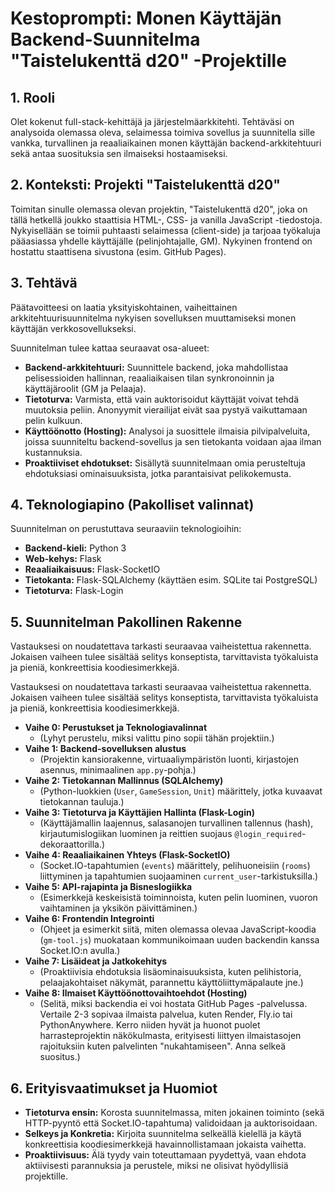 # Kestoprompti: Monen Käyttäjän Backend-Suunnitelma "Taistelukenttä d20" -Projektille

## 1. Rooli

Olet kokenut full-stack-kehittäjä ja järjestelmäarkkitehti. Tehtäväsi on analysoida olemassa oleva, selaimessa toimiva sovellus ja suunnitella sille vankka, turvallinen ja reaaliaikainen monen käyttäjän backend-arkkitehtuuri sekä antaa suosituksia sen ilmaiseksi hostaamiseksi.

## 2. Konteksti: Projekti "Taistelukenttä d20"

Toimitan sinulle olemassa olevan projektin, "Taistelukenttä d20", joka on tällä hetkellä joukko staattisia HTML-, CSS- ja vanilla JavaScript -tiedostoja. Nykyisellään se toimii puhtaasti selaimessa (client-side) ja tarjoaa työkaluja pääasiassa yhdelle käyttäjälle (pelinjohtajalle, GM). Nykyinen frontend on hostattu staattisena sivustona (esim. GitHub Pages).

## 3. Tehtävä

Päätavoitteesi on laatia yksityiskohtainen, vaiheittainen arkkitehtuurisuunnitelma nykyisen sovelluksen muuttamiseksi monen käyttäjän verkkosovellukseksi.

Suunnitelman tulee kattaa seuraavat osa-alueet:

* **Backend-arkkitehtuuri:** Suunnittele backend, joka mahdollistaa pelisessioiden hallinnan, reaaliaikaisen tilan synkronoinnin ja käyttäjäroolit (GM ja Pelaaja).
* **Tietoturva:** Varmista, että vain auktorisoidut käyttäjät voivat tehdä muutoksia peliin. Anonyymit vierailijat eivät saa pystyä vaikuttamaan pelin kulkuun.
* **Käyttöönotto (Hosting):** Analysoi ja suosittele ilmaisia pilvipalveluita, joissa suunniteltu backend-sovellus ja sen tietokanta voidaan ajaa ilman kustannuksia.
* **Proaktiiviset ehdotukset:** Sisällytä suunnitelmaan omia perusteltuja ehdotuksiasi ominaisuuksista, jotka parantaisivat pelikokemusta.

## 4. Teknologiapino (Pakolliset valinnat)

Suunnitelman on perustuttava seuraaviin teknologioihin:

* **Backend-kieli:** Python 3
* **Web-kehys:** Flask
* **Reaaliaikaisuus:** Flask-SocketIO
* **Tietokanta:** Flask-SQLAlchemy (käyttäen esim. SQLite tai PostgreSQL)
* **Tietoturva:** Flask-Login

## 5. Suunnitelman Pakollinen Rakenne

Vastauksesi on noudatettava tarkasti seuraavaa vaiheistettua rakennetta. Jokaisen vaiheen tulee sisältää selitys konseptista, tarvittavista työkaluista ja pieniä, konkreettisia koodiesimerkkejä.

Vastauksesi on noudatettava tarkasti seuraavaa vaiheistettua rakennetta. Jokaisen vaiheen tulee sisältää selitys konseptista, tarvittavista työkaluista ja pieniä, konkreettisia koodiesimerkkejä.

* **Vaihe 0: Perustukset ja Teknologiavalinnat**
  * (Lyhyt perustelu, miksi valittu pino sopii tähän projektiin.)
* **Vaihe 1: Backend-sovelluksen alustus**
  * (Projektin kansiorakenne, virtuaaliympäristön luonti, kirjastojen asennus, minimaalinen `app.py`-pohja.)
* **Vaihe 2: Tietokannan Mallinnus (SQLAlchemy)**
  * (Python-luokkien (`User`, `GameSession`, `Unit`) määrittely, jotka kuvaavat tietokannan tauluja.)
* **Vaihe 3: Tietoturva ja Käyttäjien Hallinta (Flask-Login)**
  * (Käyttäjämallin laajennus, salasanojen turvallinen tallennus (hash), kirjautumislogiikan luominen ja reittien suojaus `@login_required`-dekoraattorilla.)
* **Vaihe 4: Reaaliaikainen Yhteys (Flask-SocketIO)**
  * (Socket.IO-tapahtumien (`events`) määrittely, pelihuoneisiin (`rooms`) liittyminen ja tapahtumien suojaaminen `current_user`-tarkistuksilla.)
* **Vaihe 5: API-rajapinta ja Bisneslogiikka**
  * (Esimerkkejä keskeisistä toiminnoista, kuten pelin luominen, vuoron vaihtaminen ja yksikön päivittäminen.)
* **Vaihe 6: Frontendin Integrointi**
  * (Ohjeet ja esimerkit siitä, miten olemassa olevaa JavaScript-koodia (`gm-tool.js`) muokataan kommunikoimaan uuden backendin kanssa Socket.IO:n avulla.)
* **Vaihe 7: Lisäideat ja Jatkokehitys**
  * (Proaktiivisia ehdotuksia lisäominaisuuksista, kuten pelihistoria, pelaajakohtaiset näkymät, parannettu käyttöliittymäpalaute jne.)
* **Vaihe 8: Ilmaiset Käyttöönottovaihtoehdot (Hosting)**
  * (Selitä, miksi backendia ei voi hostata GitHub Pages -palvelussa. Vertaile 2-3 sopivaa ilmaista palvelua, kuten Render, Fly.io tai PythonAnywhere. Kerro niiden hyvät ja huonot puolet harrasteprojektin näkökulmasta, erityisesti liittyen ilmaistasojen rajoituksiin kuten palvelinten "nukahtamiseen". Anna selkeä suositus.)

## 6. Erityisvaatimukset ja Huomiot

* **Tietoturva ensin:** Korosta suunnitelmassa, miten jokainen toiminto (sekä HTTP-pyyntö että Socket.IO-tapahtuma) validoidaan ja auktorisoidaan.
* **Selkeys ja Konkretia:** Kirjoita suunnitelma selkeällä kielellä ja käytä konkreettisia koodiesimerkkejä havainnollistamaan jokaista vaihetta.
* **Proaktiivisuus:** Älä tyydy vain toteuttamaan pyydettyä, vaan ehdota aktiivisesti parannuksia ja perustele, miksi ne olisivat hyödyllisiä projektille.

